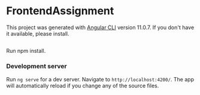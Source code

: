 # FrontendAssignment

This project was generated with [Angular CLI](https://github.com/angular/angular-cli) version 11.0.7. 
If you don't have it available, please install.

##

Run npm install.

### Development server

Run `ng serve` for a dev server. Navigate to `http://localhost:4200/`. The app will automatically reload if you change any of the source files.


